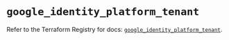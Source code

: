 # `google_identity_platform_tenant`

Refer to the Terraform Registry for docs: [`google_identity_platform_tenant`](https://registry.terraform.io/providers/hashicorp/google/6.34.1/docs/resources/identity_platform_tenant).
